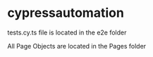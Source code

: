 # cypressautomation

tests.cy.ts file is located in the e2e folder

All Page Objects are located in the Pages folder
